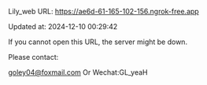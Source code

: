 Lily_web URL: https://ae6d-61-165-102-156.ngrok-free.app

Updated at: 2024-12-10 00:29:42

If you cannot open this URL, the server might be down.

Please contact: 

goley04@foxmail.com Or Wechat:GL_yeaH